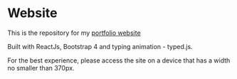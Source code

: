 # Website
This is the repository for my [portfolio website](https://clouddoggo.github.io/portfolio/)

Built with ReactJs, Bootstrap 4 and typing animation - typed.js.

For the best experience, please access the site on a device that has a width no smaller than 370px.
